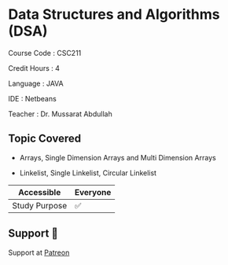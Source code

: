 # Data Structures and Algorithms (DSA)

Course Code : CSC211  

Credit Hours : 4

Language : JAVA 

IDE : Netbeans

Teacher : Dr. Mussarat Abdullah

## Topic Covered

- Arrays, Single Dimension Arrays and Multi Dimension Arrays

- Linkelist, Single Linkelist, Circular Linkelist

| Accessible | Everyone          |
| ------- | ------------------ |
| Study Purpose   | :white_check_mark: |

## Support 💓

Support at <a href="https://www.patreon.com/ossamamehmood" target="_blank">Patreon</a>
